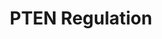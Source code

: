 ---
authors:
- ReactomeTeam
description: PTEN is regulated at the level of gene transcription, mRNA translation,
  localization and protein stability.<p>Transcription of the PTEN gene is regulated
  at multiple levels. Epigenetic repression involves the recruitment of Mi-2/NuRD
  upon SALL4 binding to the PTEN promoter (Yang et al. 2008, Lu et al. 2009) or EVI1-mediated
  recruitment of the polycomb repressor complex (PRC) to the PTEN promoter (Song et
  al. 2009, Yoshimi et al. 2011). Transcriptional regulation is also elicited by negative
  regulators, including NR2E1:ATN1 (atrophin-1) complex, JUN (c-Jun), SNAIL and SLUG
  (Zhang et al. 2006, Vasudevan et al. 2007, Escriva et al. 2008, Uygur et al. 2015)
  and positive regulators such as TP53 (p53), MAF1, ATF2, EGR1 or PPARG (Stambolic
  et al. 2001, Virolle et al. 2001, Patel et al. 2001, Shen et al. 2006, Li et al.
  2016).<p>MicroRNAs miR-26A1, miR-26A2, miR-22, miR-25, miR-302, miR-214, miR-17-5p,
  miR-19 and miR-205 bind PTEN mRNA and inhibit its translation into protein. These
  microRNAs are altered in cancer and can account for changes in PTEN levels (Meng
  et al. 2007, Xiao et al. 2008, Yang et al. 2008, Huse et al. 2009, Kim et al. 2010,
  Poliseno, Salmena, Riccardi et al. 2010, Cai et al. 2013). In addition, coding and
  non-coding RNAs can prevent microRNAs from binding to PTEN mRNA. These RNAs are
  termed competing endogenous RNAs or ceRNAs. Transcripts of the pseudogene PTENP1
  and mRNAs transcribed from SERINC1, VAPA and CNOT6L genes exhibit this activity
  (Poliseno, Salmena, Zhang et al. 2010, Tay et al. 2011, Tay et al. 2014).<p>PTEN
  can translocate from the cytosol to the nucleus after undergoing monoubiquitination.
  PTEN's ability to localize to the nucleus contributes to its tumor suppressive role
  (Trotman et al. 2007). The ubiquitin protease USP7 (HAUSP) targets monoubiquitinated
  PTEN in the nucleus, resulting in PTEN deubiquitination and nuclear exclusion. PML,
  via an unknown mechanism that involves USP7- and PML-interacting protein DAXX, inhibits
  USP7-mediated deubiquitination of PTEN, thus promoting PTEN nuclear localization.
  Disruption of PML function in acute promyelocytic leukemia, through a chromosomal
  translocation that results in expression of a fusion protein PML-RARA, leads to
  aberrant PTEN localization (Song et al. 2008).<p>Several ubiquitin ligases, including
  NEDD4, WWP2, STUB1 (CHIP), RNF146, XIAP and MKRN1, polyubiquitinate PTEN and target
  it for proteasome-mediated degradation (Wang et al. 2007, Van Themsche et al. 2009,
  Ahmed et al. 2011, Maddika et al. 2011, Lee et al. 2015, Li et al. 2015). The ubiquitin
  proteases USP13 and OTUD3, frequently down-regulated in breast cancer, remove polyubiquitin
  chains from PTEN, thus preventing its degradation and increasing its half-life (Zhang
  et al. 2013, Yuan et al. 2015). The catalytic activity of PTEN is negatively regulated
  by PREX2 binding (Fine et al. 2009, Hodakoski et al. 2014) and TRIM27-mediated ubiquitination
  (Lee et al. 2013), most likely through altered PTEN conformation.<p>In addition
  to ubiquitination, PTEN also undergoes SUMOylation (Gonzalez-Santamaria et al. 2012,
  Da Silva Ferrada et al. 2013, Lang et al. 2015, Leslie et al. 2016). SUMOylation
  of the C2 domain of PTEN may regulate PTEN association with the plasma membrane
  (Shenoy et al. 2012) as well as nuclear localization of PTEN (Bassi et al. 2013,
  Collaud et al. 2016). PIASx-alpha, a splicing isorom of E3 SUMO-protein ligase PIAS2
  has been implicated in PTEN SUMOylation (Wang et al. 2014). SUMOylation of PTEN
  may be regulated by activated AKT (Lin et al. 2016). Reactions describing PTEN SUMOylation
  will be annotated when mechanistic details become available.<p>Phosphorylation affects
  the stability and activity of PTEN. FRK tyrosine kinase (RAK) phosphorylates PTEN
  on tyrosine residue Y336, which increases PTEN half-life by inhibiting NEDD4-mediated
  polyubiquitination and subsequent degradation of PTEN. FRK-mediated phosphorylation
  also increases PTEN enzymatic activity (Yim et al. 2009). Casein kinase II (CK2)
  constitutively phosphorylates the C-terminal tail of PTEN on serine and threonine
  residues S370, S380, T382, T383 and S385. CK2-mediated phosphorylation increases
  PTEN protein stability (Torres and Pulido 2001) but results in ~30% reduction in
  PTEN lipid phosphatase activity (Miller et al. 2002).<p>PTEN localization and activity
  are affected by acetylation of its lysine residues (Okumura et al. 2006, Ikenoue
  et al. 2008, Meng et al. 2016). PTEN can undergo oxidation, which affects its function,
  but the mechanism is poorly understood (Tan et al. 2015, Shen et al. 2015, Verrastro
  et al. 2016).  View original pathway at [http://www.reactome.org/PathwayBrowser/#DIAGRAM=6807070
  Reactome].
last-edited: 2021-01-25
organisms:
- Homo sapiens
redirect_from:
- /index.php/Pathway:WP4047
- /instance/WP4047
schema-jsonld:
- '@context': https://schema.org/
  '@id': https://wikipathways.github.io/pathways/WP4047.html
  '@type': Dataset
  creator:
    '@type': Organization
    name: WikiPathways
  description: PTEN is regulated at the level of gene transcription, mRNA translation,
    localization and protein stability.<p>Transcription of the PTEN gene is regulated
    at multiple levels. Epigenetic repression involves the recruitment of Mi-2/NuRD
    upon SALL4 binding to the PTEN promoter (Yang et al. 2008, Lu et al. 2009) or
    EVI1-mediated recruitment of the polycomb repressor complex (PRC) to the PTEN
    promoter (Song et al. 2009, Yoshimi et al. 2011). Transcriptional regulation is
    also elicited by negative regulators, including NR2E1:ATN1 (atrophin-1) complex,
    JUN (c-Jun), SNAIL and SLUG (Zhang et al. 2006, Vasudevan et al. 2007, Escriva
    et al. 2008, Uygur et al. 2015) and positive regulators such as TP53 (p53), MAF1,
    ATF2, EGR1 or PPARG (Stambolic et al. 2001, Virolle et al. 2001, Patel et al.
    2001, Shen et al. 2006, Li et al. 2016).<p>MicroRNAs miR-26A1, miR-26A2, miR-22,
    miR-25, miR-302, miR-214, miR-17-5p, miR-19 and miR-205 bind PTEN mRNA and inhibit
    its translation into protein. These microRNAs are altered in cancer and can account
    for changes in PTEN levels (Meng et al. 2007, Xiao et al. 2008, Yang et al. 2008,
    Huse et al. 2009, Kim et al. 2010, Poliseno, Salmena, Riccardi et al. 2010, Cai
    et al. 2013). In addition, coding and non-coding RNAs can prevent microRNAs from
    binding to PTEN mRNA. These RNAs are termed competing endogenous RNAs or ceRNAs.
    Transcripts of the pseudogene PTENP1 and mRNAs transcribed from SERINC1, VAPA
    and CNOT6L genes exhibit this activity (Poliseno, Salmena, Zhang et al. 2010,
    Tay et al. 2011, Tay et al. 2014).<p>PTEN can translocate from the cytosol to
    the nucleus after undergoing monoubiquitination. PTEN's ability to localize to
    the nucleus contributes to its tumor suppressive role (Trotman et al. 2007). The
    ubiquitin protease USP7 (HAUSP) targets monoubiquitinated PTEN in the nucleus,
    resulting in PTEN deubiquitination and nuclear exclusion. PML, via an unknown
    mechanism that involves USP7- and PML-interacting protein DAXX, inhibits USP7-mediated
    deubiquitination of PTEN, thus promoting PTEN nuclear localization. Disruption
    of PML function in acute promyelocytic leukemia, through a chromosomal translocation
    that results in expression of a fusion protein PML-RARA, leads to aberrant PTEN
    localization (Song et al. 2008).<p>Several ubiquitin ligases, including NEDD4,
    WWP2, STUB1 (CHIP), RNF146, XIAP and MKRN1, polyubiquitinate PTEN and target it
    for proteasome-mediated degradation (Wang et al. 2007, Van Themsche et al. 2009,
    Ahmed et al. 2011, Maddika et al. 2011, Lee et al. 2015, Li et al. 2015). The
    ubiquitin proteases USP13 and OTUD3, frequently down-regulated in breast cancer,
    remove polyubiquitin chains from PTEN, thus preventing its degradation and increasing
    its half-life (Zhang et al. 2013, Yuan et al. 2015). The catalytic activity of
    PTEN is negatively regulated by PREX2 binding (Fine et al. 2009, Hodakoski et
    al. 2014) and TRIM27-mediated ubiquitination (Lee et al. 2013), most likely through
    altered PTEN conformation.<p>In addition to ubiquitination, PTEN also undergoes
    SUMOylation (Gonzalez-Santamaria et al. 2012, Da Silva Ferrada et al. 2013, Lang
    et al. 2015, Leslie et al. 2016). SUMOylation of the C2 domain of PTEN may regulate
    PTEN association with the plasma membrane (Shenoy et al. 2012) as well as nuclear
    localization of PTEN (Bassi et al. 2013, Collaud et al. 2016). PIASx-alpha, a
    splicing isorom of E3 SUMO-protein ligase PIAS2 has been implicated in PTEN SUMOylation
    (Wang et al. 2014). SUMOylation of PTEN may be regulated by activated AKT (Lin
    et al. 2016). Reactions describing PTEN SUMOylation will be annotated when mechanistic
    details become available.<p>Phosphorylation affects the stability and activity
    of PTEN. FRK tyrosine kinase (RAK) phosphorylates PTEN on tyrosine residue Y336,
    which increases PTEN half-life by inhibiting NEDD4-mediated polyubiquitination
    and subsequent degradation of PTEN. FRK-mediated phosphorylation also increases
    PTEN enzymatic activity (Yim et al. 2009). Casein kinase II (CK2) constitutively
    phosphorylates the C-terminal tail of PTEN on serine and threonine residues S370,
    S380, T382, T383 and S385. CK2-mediated phosphorylation increases PTEN protein
    stability (Torres and Pulido 2001) but results in ~30% reduction in PTEN lipid
    phosphatase activity (Miller et al. 2002).<p>PTEN localization and activity are
    affected by acetylation of its lysine residues (Okumura et al. 2006, Ikenoue et
    al. 2008, Meng et al. 2016). PTEN can undergo oxidation, which affects its function,
    but the mechanism is poorly understood (Tan et al. 2015, Shen et al. 2015, Verrastro
    et al. 2016).  View original pathway at [http://www.reactome.org/PathwayBrowser/#DIAGRAM=6807070
    Reactome].
  keywords:
  - 'HDAC3,5,7 '
  - 'PSMB5 '
  - Ligand:PTEN gene
  - 'GTP '
  - 'UBC(1-76) '
  - 'PSME1 '
  - TNKS1/2
  - 'PSMA3 '
  - 'miR-25 '
  - miR-20 RISC:VAPA
  - MAF1
  - miR-20 RISC:PTENP1
  - 'PSME2 '
  - miR-26A RISC
  - 'PSMD9 '
  - 'CHD3 '
  - 'PSME3 '
  - TRIM27
  - 'RHEB '
  - miR-25 RISC
  - 'MTA3 '
  - MECOM
  - 'PolyUb-PTEN '
  - complex,ATN1,HDAC3,HDAC5,HDAC7)
  - 'miR-21 '
  - PolyUb-PTEN,
  - RibC-E40,E150,D326-PTEN
  - 'PSMC4 '
  - 'EED '
  - miR-22 RISC:PTEN
  - 'PTENP1 mRNA '
  - 'PHC1 '
  - 'PSMD7 '
  - miR-19b RISC
  - '9S-HODE '
  - 'PSMC2 '
  - miR-106 RISC:PTEN
  - 'RRAGC '
  - NR2E1:(CoREST
  - 'UBC(77-152) '
  - SALL4:NuRD:PTEN gene
  - 'RNF2 '
  - 'PSMA5 '
  - SNAI1,SNAI2
  - miR-93 RISC
  - p-T69,T71-ATF2
  - 'PSMD8 '
  - 'BMI1 '
  - 'UBC(305-380) '
  - 'PTEN '
  - mRNA
  - miR-205 RISC
  - miR-20 RISC:PTEN
  - 'PSMD10 '
  - 'PSMD11 '
  - 'TRIM27 '
  - VAPA mRNA
  - 'PSMB3 '
  - 'WWP2 '
  - 'MTA1 '
  - JUN:PTEN gene
  - 'EIF2C4 '
  - miR-22 RISC
  - 'EIF2C1 '
  - PML
  - 'LAMTOR1 '
  - 'PSMD1 '
  - 'p-T69,T71-ATF2 '
  - 'PSMA4 '
  - H2O
  - 'miR-22 '
  - 'PSMB10 '
  - 'PSMB1 '
  - 'PSMB11 '
  - 'miR-26A1 '
  - MTORC1:Ragulator:Rag:GNP:RHEB:GTP
  - Casein kinase II
  - 'ATN1 '
  - K48polyUb-K289-PTEN, PolyUb-K324,K344,K349-RibC-E40,E150,D326-PTEN
  - 'RBBP4 '
  - 'UBC(229-304) '
  - PTEN, p-3S,2T-PTEN
  - CNOT6L mRNA
  - 'SLC38A9 '
  - 'PSMB8 '
  - 26S proteasome
  - SNAI1,SNAI2:PTEN
  - miR-17 RISC:CNOT6L
  - 'MOV10 '
  - 'PSMA1 '
  - 'PSMD2 '
  - 'CSNK2A1 '
  - miR-106 RISC:VAPA
  - XIAP,NEDD4
  - 'miR-17 '
  - p-S109-MKRN1
  - Nonendonucleolytic
  - Ub
  - TP53 Tetramer:PTEN
  - complex,ATN1,HDAC3,HDAC5,HDAC7):PTEN Gene
  - p-Y336-PTEN
  - 'HDAC1 '
  - 'PSMB6 '
  - K27polyUb-PTEN
  - 'SUZ12 '
  - PTEN mRNA
  - 'SHFM1 '
  - miR-19b RISC:CNOT6L
  - 'UBC(153-228) '
  - 'MBD3 '
  - p-T,Y MAPK dimers
  - PREX2:PTEN,p-3S,2T-PTEN
  - RISC:PTEN mRNA
  - 'EIF2C3 '
  - 'NEDD4 '
  - 'EZH2 '
  - 'SALL4 '
  - 'p-T202,Y204-MAPK3 '
  - 'PSMD6 '
  - '13(S'')-HODE '
  - 'MTOR '
  - 'miR-19a '
  - 'RBBP7 '
  - 'PTEN mRNA '
  - (EZH2) core):PTEN
  - 'VAPA mRNA '
  - 'KDM1A '
  - 'PSMB7 '
  - 'RPS27A(1-76) '
  - 'PSMA2 '
  - 'p-T305,S472-AKT3 '
  - 'RRAGB '
  - PTEN
  - miR-19b RISC:PTENP1
  - 'GDP '
  - XIAP
  - JUN
  - signaling
  - 'UBC(609-684) '
  - K48polyUb-K289-PTEN
  - USP13,OTUD3
  - miR-19a RISC:PTEN
  - 'CSNK2A2 '
  - 'MLST8 '
  - 'Actos '
  - miR-19a RISC
  - 'UBA52(1-76) '
  - 'UBB(1-76) '
  - miR-19b RISC:PTEN
  - 'TNKS '
  - 'LAMTOR3 '
  - 'PSMB2 '
  - TP53 Tetramer
  - miR-17 RISC:PTEN
  - Gene
  - 'TNRC6A '
  - RNF146
  - 'CBX2 '
  - 'UBC(533-608) '
  - 'NR2E1 '
  - PRC1.4,PRC2 (EZH2)
  - 'PSMC3 '
  - 'miR-106a '
  - 'PHC2 '
  - miR-20 RISC:CNOT6L
  - 'TNRC6C '
  - miR-19a RISC:CNOT6L
  - 'PSMD13 '
  - 'PSMD14 '
  - 'PSMB4 '
  - 'PHC3 '
  - ADP
  - 'OTUD3 '
  - SALL4:PTEN gene
  - 'SCMH1-2 '
  - 'PSMC1 '
  - PTEN gene
  - 'miR-205 '
  - core
  - 'UBC(457-532) '
  - PolyUb-K324,K344,K349-RibC-E40,E150,D326-PTEN
  - 'UBB(153-228) '
  - 'RCOR1 '
  - 'EGR1 '
  - 'UBB(77-152) '
  - 'miR-20b '
  - 'miR-106b '
  - p-Y387-FRK
  - 'UBC(381-456) '
  - 'miR-20a '
  - miR-25 RISC:PTEN
  - PIP3 activates AKT
  - 'PREX2 '
  - PTEN mRNA:miR-26A
  - 'LAMTOR4 '
  - 'GATAD2B '
  - 'miR-26A2 '
  - PTENP1 mRNA
  - 'PSMD4 '
  - RISC
  - 'LAMTOR5 '
  - 'PPARG '
  - 'PSMB9 '
  - 'PSMD3 '
  - 'PSMC5 '
  - 'MTA2 '
  - p-S60,S68,S75-MAF1
  - MECOM:PTEN gene
  - 'TNKS2 '
  - 'miR-19b2 '
  - 'miR-214 '
  - PTEN:p-Y387-FRK
  - miR-214
  - 'p-T185,Y187-MAPK1 '
  - 'p-T309,S474-AKT2 '
  - 'RPTOR '
  - PTEN:TRIM27
  - 'p-3S,2T-PTEN '
  - 'STUB1 '
  - 'RGZ '
  - 'SNAI2 '
  - PolyUb-PTEN,K48polyUb-K289-PTEN
  - 'CBX6 '
  - gene
  - PREX2
  - MECOM:(PRC1.4,PRC2
  - 'RRAGD '
  - miR-17 RISC:VAPA
  - EGR1:PTEN gene
  - MonoUb-K13,K289-PTEN
  - 'PTEN gene '
  - 'miR-93 '
  - miR-21
  - EGR1
  - 'PSME4 '
  - 'PSMA7 '
  - 'AGO2 '
  - 'K48polyUb-K289-PTEN '
  - MAF1:PTEN gene
  - PPARG:Fatty Acid
  - 'PSMA8 '
  - 'REST '
  - Ligand
  - 'PolyUb-K324,K344,K349-RibC-E40,E150,D326-PTEN '
  - 'CBX4 '
  - NuRD complex
  - 'CHD4 '
  - 'TNRC6B '
  - 'MAF1 '
  - 'PSMD5 '
  - 'MECOM '
  - 'p-Y387-FRK '
  - 'TP53 '
  - 'XIAP '
  - 'RRAGA '
  - NAD+
  - 'RING1 '
  - miR-205 RISC:PTEN
  - miR-20 RISC
  - 'PSMA6 '
  - 'PSMC6 '
  - USP7
  - NAM
  - miR-106 RISC:CNOT6L
  - 'p-T308,S473-AKT1 '
  - 'SNAI1 '
  - PolyUb-PTEN
  - 'USP13 '
  - p-3S,2T-PTEN
  - 'CNOT6L mRNA '
  - MKRN1
  - p-T,p-S-AKT
  - 'PSMF1 '
  - 'LAMTOR2 '
  - miR-19a RISC:VAPA
  - SALL4
  - 'CSNK2B '
  - miR-106 RISC
  - 'HDAC2 '
  - 'JUN '
  - ATP
  - NEDD4,STUB1,WWP2 and
  - 'CBX8 '
  - 'PSMD12 '
  - p-T69,T71-ATF2:PTEN
  - 'miR-19b1 '
  - miR-93:PTEN mRNA
  - 'GATAD2A '
  - miR-17 RISC
  license: CC0
  name: PTEN Regulation
seo: CreativeWork
title: PTEN Regulation
wpid: WP4047
---